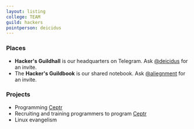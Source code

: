 ```yaml
---
layout: listing
college: TEAM
guild: hackers
pointperson: deicidus
---
```

### Places
* **Hacker's Guildhall** is our headquarters on Telegram. Ask [@deicidus](http://telegram.me/deicidus) for an invite.
* The **Hacker's Guildbook** is our shared notebook. Ask [@aliegnment](http://telegram.me/aliegnment) for an invite.

### Projects

* Programming [Ceptr](/colleges/ceptr)
* Recruiting and training programmers to program [Ceptr](/colleges/ceptr)
* Linux evangelism
